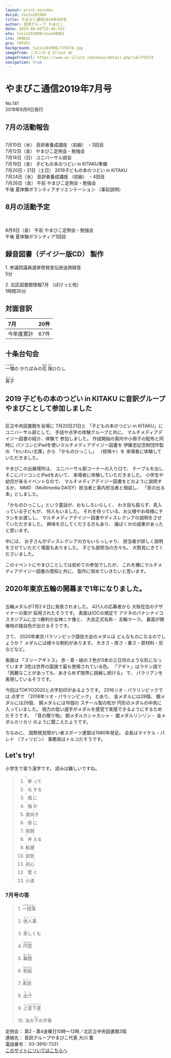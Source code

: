 ```yaml
---
layout: print_noindex
docid: tusin201908
title: やまびこ通信2019年8月号
author: 音訳グループ やまびこ
date: 2019-08-05T15:44:55Z
oto: tusin201908/sound0001
iro: 309bd1
gra: f9fdfc
background: tusin201908/778374.jpg
imagefrom: このこの @ Illust AC
imagefromurl: https://www.ac-illust.com/main/detail.php?id=778374
navigation: true
---
```

   

# <span data-dur="4.048" data-begin="2.050" id="xmri_0001">やまびこ通信2019年7月号</span>

<span data-dur="2.597" data-begin="6.098" id="xmri_0002">No.141</span>  
<span data-dur="3.795" data-begin="8.695" id="xmri_0003">2019年8月9日発行</span>

## <span data-dur="2.707" data-begin="17.037" id="xmri_0006">7月の活動報告</span>

<img class="migi" src="media/tusin201908/cut1.png" alt="" />


<span data-dur="2.013" data-begin="19.744" id="xmri_0007">7月10日（水）</span>
<span data-dur="1.979" data-begin="21.757" id="xmri_0008">音訳者養成講座</span>
<span data-dur="1.038" data-begin="23.736" id="xmri_0009">（初級）</span>
<span data-dur="2.035" data-begin="24.774" id="xmri_000A">・3回目</span>  
<span data-dur="2.271" data-begin="26.809" id="xmri_000B">7月12日（金）</span>
<span data-dur="3.599" data-begin="29.080" id="xmri_000C">やまびこ定例会・勉強会</span>  
<span data-dur="2.3" data-begin="32.679" id="xmri_000D">7月14日（日）</span>
<span data-dur="2.626" data-begin="34.979" id="xmri_000E">ユニバーサル部会</span>  
<span data-dur="2.318" data-begin="37.605" id="xmri_000F">7月19日（金）</span>
<span data-dur="4.141" data-begin="39.923" id="xmri_0010">子どもの本のつどい in KITAKU準備</span>  
<span data-dur="3.391" data-begin="44.064" id="xmri_0011">7月20日・21日（土日）</span>
<span data-dur="4.709" data-begin="47.455" id="xmri_0012">2019子どもの本のつどい in KITAKU</span>  
<span data-dur="2.39" data-begin="52.164" id="xmri_0013">7月24日（水）</span>
<span data-dur="1.979" data-begin="54.554" id="xmri_0014">音訳者養成講座</span>
<span data-dur="1.038" data-begin="56.533" id="xmri_0015">（初級）</span>
<span data-dur="2.16" data-begin="57.571" id="xmri_0016">・4回目</span>  
<span data-dur="2.515" data-begin="59.731" id="xmri_0017">7月26日（金）</span>
<span data-dur="0.994" data-begin="62.246" id="xmri_0018">午前</span>
<span data-dur="3.6" data-begin="63.240" id="xmri_0019">やまびこ定例会・勉強会</span>  
<span data-dur="0.865" data-begin="66.840" id="xmri_001A">午後</span>
<span data-dur="3" data-begin="67.705" id="xmri_001B">夏体験ボランティアオリエンテーション</span>
<span data-dur="3.04" data-begin="70.705" id="xmri_001C">（事前説明）</span>

## <span data-dur="2.626" data-begin="73.745" id="xmri_001D">8月の活動予定</span>

<img class="migi" src="media/tusin201908/cut2.png" alt="" />
<img class="migi" src="media/tusin201908/cut3.png" alt="" />


<span data-dur="2.155" data-begin="76.371" id="xmri_001E">8月9日（金）</span>
<span data-dur="0.994" data-begin="78.526" id="xmri_001F">午前</span>
<span data-dur="3.599" data-begin="79.520" id="xmri_0020">やまびこ定例会・勉強会</span>  
<span data-dur="0.866" data-begin="83.119" id="xmri_0021">午後</span>
<span data-dur="3.937" data-begin="83.985" id="xmri_0022">夏体験ボランティア1回目</span>

## <span data-dur="3.853" data-begin="87.922" id="xmri_0023">録音図書（デイジー版CD） 製作</span>

<span data-dur="1.458" data-begin="91.775" id="xmri_0024"></span>
<span data-dur="0.806" data-begin="93.233" id="xmri_0025">1.</span>
<span data-dur="4.156" data-begin="94.039" id="xmri_0026">参議院議員選挙啓発宣伝放送用録音</span>  
<span data-dur="1.482" data-begin="98.195" id="xmri_0027">5分</span>

<span data-dur="0.696" data-begin="99.677" id="xmri_0028">2.</span>
<span data-dur="2.42" data-begin="100.373" id="xmri_0029">北区図書館情報7月</span>
<span data-dur="1.549" data-begin="102.793" id="xmri_002A">（ぽけっと他）</span>  
<span data-dur="3.457" data-begin="104.342" id="xmri_002B">1時間30分</span>

## <span data-dur="2.022" data-begin="107.799" id="xmri_002C">対面音訳</span>

<span data-dur="1.143" data-begin="109.821" id="xmri_002D">7月</span>|<span data-dur="2.01" data-begin="110.964" id="xmri_002E">20件</span>
|:---|---:|
<span data-dur="1.603" data-begin="112.974" id="xmri_002F">今年度累計</span>|<span data-dur="3.118" data-begin="114.577" id="xmri_0030">67件</span>

## <span data-dur="2.117" data-begin="117.695" id="xmri_0031">十条台句会</span>

<span data-dur="10.285" data-begin="119.812" id="xmri_0032"><ruby>一塊<rt>いっかい</rt></ruby>の
かたばみの<ruby>花<rt>はな</rt></ruby>
<ruby>掬<rt>すく</rt></ruby>ひたし</span>

<span data-dur="2.538" data-begin="130.097" id="xmri_0038" class="haigo"><ruby>英子<rt>えいこ</rt></ruby></span>

## <span data-dur="3.57" data-begin="132.635" id="xmri_0039">2019 子どもの本のつどい in KITAKU に</span><span data-dur="3.638" data-begin="136.205" id="xmri_003A">音訳グループやまびことして参加しました</span>

<img class="migi" src="media/tusin201908/cut4.png" alt="" />

<span data-dur="2.863" data-begin="139.843" id="xmri_003B">区立中央図書館を会場に</span>
<span data-dur="2.812" data-begin="142.706" id="xmri_003C">7月20日21日と</span>
<span data-dur="2.755" data-begin="145.518" id="xmri_003D">「子どもの本のつどい in KITAKU」に</span>
<span data-dur="1.866" data-begin="148.273" id="xmri_003E">ユニバーサル部として、</span>
<span data-dur="2.947" data-begin="150.139" id="xmri_003F">手話や点字の体験グループと共に、</span>
<span data-dur="3.436" data-begin="153.086" id="xmri_0040">マルチメディアデイジー図書の紹介、体験で</span>
<span data-dur="2.263" data-begin="156.522" id="xmri_0041">参加しました。</span>
<span data-dur="4.365" data-begin="158.785" id="xmri_0042">作成開始の案内や小冊子の配布と同時に</span>
<span data-dur="4.331" data-begin="163.150" id="xmri_0043">パソコンとiPadを使いマルチメディアデイジー図書を</span>
<span data-dur="2.789" data-begin="167.481" id="xmri_0044">伊藤忠記念財団作製の</span>
<span data-dur="1.668" data-begin="170.270" id="xmri_0045">「わいわい文庫」から</span>
<span data-dur="1.487" data-begin="171.938" id="xmri_0046">「かものひっこし」</span>
<span data-dur="1.49" data-begin="173.425" id="xmri_0047">（椋鳩十）を</span>
<span data-dur="4.067" data-begin="174.915" id="xmri_0048">来場者に体験していただきました。</span>

<span data-dur="2.133" data-begin="178.982" id="xmri_0049">やまびこの出展場所は、</span>
<span data-dur="2.59" data-begin="181.115" id="xmri_004A">ユニバーサル部コーナーの入り口で、</span>
<span data-dur="1.416" data-begin="183.705" id="xmri_004B">テーブルを出し</span>
<span data-dur="3.15" data-begin="185.121" id="xmri_004C">そこにパソコンとiPadをおいて、</span>
<span data-dur="3.567" data-begin="188.271" id="xmri_004D">来場者に体験していただきました。</span>
<span data-dur="2.95" data-begin="191.838" id="xmri_004E">小学生や幼児が来るイベントなので、</span>
<span data-dur="3.867" data-begin="194.788" id="xmri_004F">マルチメディアデイジー図書をどのように説明するか、</span>
<span data-dur="1.204" data-begin="198.655" id="xmri_0050">MMD</span>
<span data-dur="4.639" data-begin="199.859" id="xmri_0051">（Multimedia DAISY）担当者と案内担当者と相談し、</span>
<span data-dur="3.316" data-begin="204.498" id="xmri_0052">「音の出る本」としました。</span>

<span data-dur="3.327" data-begin="207.814" id="xmri_0053">「かものひっこし」という童話が、おもしろいらしく、</span>
<span data-dur="2.88" data-begin="211.141" id="xmri_0054">わき目も振らず、見入っている子どもが、</span>
<span data-dur="2.36" data-begin="214.021" id="xmri_0055">何人もいました。</span>
<span data-dur="4.481" data-begin="216.381" id="xmri_0056">それを待っている、お父様やお母様にチラシをお渡しし、</span>
<span data-dur="5.845" data-begin="220.862" id="xmri_0057">マルチメディアデイジー図書やディスレクシアの説明をさせていただきました。</span>
<span data-dur="2.618" data-begin="226.707" id="xmri_0058">興味を示してくださる方もあり、</span>
<span data-dur="4.211" data-begin="229.325" id="xmri_0059">幾ばくかの成果があったと思います。</span>

<span data-dur="1.137" data-begin="233.536" id="xmri_005A">中には、</span>
<span data-dur="3.494" data-begin="234.673" id="xmri_005B">お子さんがディスレクシアの方もいらっしゃり、</span>
<span data-dur="5.768" data-begin="238.167" id="xmri_005C">担当者が詳しく説明をさせていただく場面もありました。</span>
<span data-dur="2.317" data-begin="243.935" id="xmri_005D">子ども部担当の方々も、</span>
<span data-dur="3.88" data-begin="246.252" id="xmri_005E">大勢見にきてくださいました。</span>

<span data-dur="4.316" data-begin="250.132" id="xmri_005F">このイベントにやまびことしては初めての参加でしたが、</span>
<span data-dur="3.999" data-begin="254.448" id="xmri_0060">これを機にマルチメディアデイジー図書の周知と共に、</span>
<span data-dur="4.433" data-begin="258.447" id="xmri_0061">製作に努めていきたいと思います。</span>

## <span data-dur="5.792" data-begin="262.880" id="xmri_0062">2020年東京五輪の開幕まで1年になりました。</span>

<img class="migi" src="media/tusin201908/cut5.png" alt="" />


<span data-dur="4.831" data-begin="268.672" id="xmri_0063">五輪メダルが7月2４日に発表されました。</span>
<span data-dur="2.74" data-begin="273.503" id="xmri_0064">421人の応募者から</span>
<span data-dur="4.997" data-begin="276.243" id="xmri_0065">大阪在住のデザイナーの案が 採用されたそうです。</span>
<span data-dur="2.883" data-begin="281.240" id="xmri_0066">表面はIOCの規定で</span>
<span data-dur="4.93" data-begin="284.123" id="xmri_0067">アテネのパナシナイコスタジアムに立つ勝利の女神ニケ像と、</span>
<span data-dur="2.072" data-begin="289.053" id="xmri_0068">大会正式名称・</span>
<span data-dur="2.148" data-begin="291.125" id="xmri_0069">五輪マーク。</span>
<span data-dur="5.202" data-begin="293.273" id="xmri_006A">裏面が開催地の独自色が出せるそうです。</span>

<span data-dur="0.889" data-begin="298.475" id="xmri_006B">さて、</span>
<span data-dur="4.192" data-begin="299.364" id="xmri_006C">2020年東京パラリンピック競技大会のメダルは</span>
<span data-dur="3.534" data-begin="303.556" id="xmri_006D">どんなものになるのでしょうか？</span>
<span data-dur="4.258" data-begin="307.090" id="xmri_006E">メダルには様々な制約があります。</span>
<span data-dur="5.841" data-begin="311.348" id="xmri_006F">大きさ・厚さ・重さ・原材料・形などなど。</span>

<span data-dur="1.193" data-begin="317.189" id="xmri_0070">表面は</span>
<span data-dur="1.46" data-begin="318.382" id="xmri_0071">「スリーアギトス」</span>
<span data-dur="6.119" data-begin="319.842" id="xmri_0072">赤・青・緑の３色が3本の三日月のような形になっています</span>
<span data-dur="5.409" data-begin="325.961" id="xmri_0073">3色は世界の国旗で最も使用されている色。</span>
<span data-dur="1.737" data-begin="331.370" id="xmri_0074">「アギト」はラテン語で</span>
<span data-dur="4.408" data-begin="333.107" id="xmri_0075">「困難なことがあっても、あきらめず限界に挑戦し続ける」</span>
<span data-dur="0.719" data-begin="337.515" id="xmri_0076">で、</span>
<span data-dur="3.905" data-begin="338.234" id="xmri_0077">パラリアンを表現しているそうです。</span>

<span data-dur="6.07" data-begin="342.139" id="xmri_0078">今回はTOKYO2020と点字刻印があるようです。</span>
<span data-dur="3.1" data-begin="348.209" id="xmri_0079">2016リオ・パラリンピックでは</span>
<span data-dur="1.026" data-begin="351.309" id="xmri_007A">点字で</span>
<span data-dur="2.989" data-begin="352.335" id="xmri_007B">「2016年リオ・パラリンピック」</span>
<span data-dur="0.886" data-begin="355.324" id="xmri_007C">とあり、</span>
<span data-dur="2.171" data-begin="356.210" id="xmri_007D">金メダルには28個、</span>
<span data-dur="1.94" data-begin="358.381" id="xmri_007E">銀メダルには20個、</span>
<span data-dur="2.117" data-begin="360.321" id="xmri_007F">銅メダルには16個の</span>
<span data-dur="1.855" data-begin="362.438" id="xmri_0080">スチール製の粒が</span>
<span data-dur="3.779" data-begin="364.293" id="xmri_0081">円形のメダルの中央に入っていました。</span>
<span data-dur="6.919" data-begin="368.072" id="xmri_0082">視力の低い選手がメダルを感覚で実感できるようにするためだそうです。</span>
<span data-dur="1.505" data-begin="374.991" id="xmri_0083">「音の贈り物」</span>
<span data-dur="1.884" data-begin="376.496" id="xmri_0084">銅メダルカシャカシャ・</span>
<span data-dur="1.852" data-begin="378.380" id="xmri_0085">銀メダルリンリン・</span>
<span data-dur="1.856" data-begin="380.232" id="xmri_0086">金メダルカリカリ</span>
<span data-dur="3.339" data-begin="382.088" id="xmri_0087">のように聞こえたようです。</span>

<span data-dur="1.079" data-begin="385.427" id="xmri_0088">ちなみに、</span>
<span data-dur="6.018" data-begin="386.506" id="xmri_0089">国際視覚障がい者スポーツ連盟は1980年発足。</span>
<span data-dur="2.292" data-begin="392.524" id="xmri_008A">会長はマイケル・パレド</span>
<span data-dur="1.084" data-begin="394.816" id="xmri_008B">（フィリピン）</span>
<span data-dur="4.277" data-begin="395.900" id="xmri_008C">事務局はトルコだそうです。</span>

## <span data-dur="1.901" data-begin="400.177" id="xmri_008D">Let's try!</span>

<span data-dur="3.248" data-begin="402.078" id="xmri_008E">小学生で習う漢字です。</span>
<span data-dur="4.145" data-begin="405.326" id="xmri_008F">読みは難しいですね。</span>
<span data-dur="3.934" data-begin="409.471" id="xmri_0090"></span>

<blockquote markdown="1"> 

1. <ruby>挙<rt>(　　　)</rt></ruby>って
2. <ruby>与<rt>(　　　)</rt></ruby>する
3. <ruby>偶<rt>(　　　)</rt></ruby>に
4. <ruby>強<rt>(　　　)</rt></ruby>か
5. <ruby>直向<rt>(　　　)</rt></ruby>き
6. <ruby>徐<rt>(　　　)</rt></ruby>に
7. <ruby>努努<rt>(　　　)</rt></ruby>
8. <ruby>弁<rt>(　　　)</rt></ruby>える
9. <ruby>転寝<rt>(　　　)</rt></ruby>
10. <ruby>幼気<rt>(　　　)</rt></ruby>
11. <ruby>初心<rt>(　　　)</rt></ruby>
12. <ruby>雪<rt>(　　　)</rt></ruby>ぐ
13. <ruby>小波<rt>(　　　)</rt></ruby>

</blockquote>

### <span data-dur="2.307" data-begin="413.405" id="xmri_0091">7月号の答</span>

<blockquote markdown="1"> 

<span data-dur="0.806" data-begin="415.712" id="xmri_0092">1.</span>
<span data-dur="1.822" data-begin="416.518" id="xmri_0093"><ruby>一段落<rt>いちだんらく</rt></ruby></span>

<span data-dur="0.696" data-begin="418.340" id="xmri_0094">2.</span>
<span data-dur="1.628" data-begin="419.036" id="xmri_0095"><ruby>他人事<rt>ひとごと</rt></ruby></span>

<span data-dur="0.797" data-begin="420.664" id="xmri_0096">3.</span>
<span data-dur="1.596" data-begin="421.461" id="xmri_0097"><ruby>奇<rt>く</rt></ruby>しくも</span>

<span data-dur="0.774" data-begin="423.057" id="xmri_0098">4.</span>
<span data-dur="1.565" data-begin="423.831" id="xmri_0099"><ruby>円窓<rt>まるまど</rt></ruby></span>

<span data-dur="0.711" data-begin="425.396" id="xmri_009A">5.</span>
<span data-dur="1.656" data-begin="426.107" id="xmri_009B"><ruby>幕間<rt>まくあい</rt></ruby></span>

<span data-dur="0.871" data-begin="427.763" id="xmri_009C">6.</span>
<span data-dur="1.56" data-begin="428.634" id="xmri_009D"><ruby>帆船<rt>はんせん</rt></ruby></span>

<span data-dur="0.8" data-begin="430.194" id="xmri_009E">7.</span>
<span data-dur="1.521" data-begin="430.994" id="xmri_009F"><ruby>素読<rt>そどく</rt></ruby></span>

<span data-dur="0.833" data-begin="432.515" id="xmri_00A0">8.</span>
<span data-dur="1.41" data-begin="433.348" id="xmri_00A1"><ruby>出汁<rt>だし</rt></ruby></span>

<span data-dur="0.777" data-begin="434.758" id="xmri_00A2">9.</span>
<span data-dur="1.854" data-begin="435.535" id="xmri_00A3"><ruby>上意下達<rt>じょういかたつ</rt></ruby></span>

<span data-dur="0.795" data-begin="437.389" id="xmri_00A4">10.</span>
<span data-dur="3.363" data-begin="438.184" id="xmri_00A5">法の<ruby>下<rt>もと</rt></ruby>の平等</span>

</blockquote>

<span data-dur="1.239" data-begin="441.547" id="xmri_00A6">定例会：</span>
<span data-dur="5.972" data-begin="442.786" id="xmri_00A7">第2・第4金曜日10時～12時／北区立中央図書館3階</span>  
<span data-dur="1.297" data-begin="448.758" id="xmri_00A8">連絡先：</span>
<span data-dur="4.029" data-begin="450.055" id="xmri_00A9">音訳グループやまびこ代表 大川 薫</span>  
<span data-dur="1.492" data-begin="454.084" id="xmri_00AA">電話番号：</span>
<span data-dur="3.701" data-begin="455.576" id="xmri_00AB">03-3910-7331</span>  
<span data-dur="2.379" data-begin="459.277" id="xmri_00AC"><a href="mailto:ymbk2016ml@gmail.com?Subject=やまびこウェブサイトについて" data-dur="2.196" data-begin="461.656" id="xmri_00AD">このサイトについてはこちらへ</a></span>
<span data-dur="5.947" data-begin="463.852" id="xmri_00AE"></span>

 <span data-dur="1.15" data-begin="469.799" id="xmri_00AF"></span>

